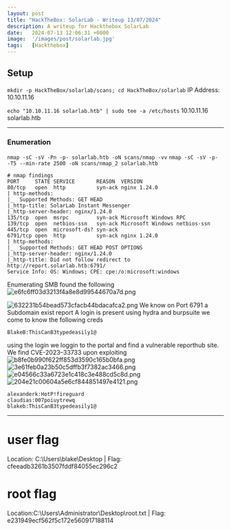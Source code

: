 ```yaml
---
layout: post
title: "HackTheBox: SolarLab - Writeup 13/07/2024"
description: A writeup for Hackthebox SolarLab
date:   2024-07-13 12:06:31 +0000
image:  '/images/post/solarlab.jpg'
tags:   [Hackthebox]
---
```

## Setup
`mkdir -p HackTheBox/solarlab/scans; cd HackTheBox/solarlab`
IP Address: 10.10.11.16


`echo "10.10.11.16 solarlab.htb" | sudo tee -a /etc/hosts`
10.10.11.16 solarlab.htb

***
### Enumeration 

`nmap -sC -sV -Pn -p- solarlab.htb -oN scans/nmap -vv`
`nmap -sC -sV -p- -T5 --min-rate 2500 -oN scans/nmap_2 solarlab.htb`
```
# nmap findings
PORT     STATE SERVICE       REASON  VERSION
80/tcp   open  http          syn-ack nginx 1.24.0
| http-methods: 
|_  Supported Methods: GET HEAD
|_http-title: SolarLab Instant Messenger
|_http-server-header: nginx/1.24.0
135/tcp  open  msrpc         syn-ack Microsoft Windows RPC
139/tcp  open  netbios-ssn   syn-ack Microsoft Windows netbios-ssn
445/tcp  open  microsoft-ds? syn-ack
6791/tcp open  http          syn-ack nginx 1.24.0
| http-methods: 
|_  Supported Methods: GET HEAD POST OPTIONS
|_http-server-header: nginx/1.24.0
|_http-title: Did not follow redirect to http://report.solarlab.htb:6791/
Service Info: OS: Windows; CPE: cpe:/o:microsoft:windows
```

Enumerating SMB found the following 
![e6fc6ff03d3213f4a8e8d99544670a7d.png]({{site.baseurl}}/images/post/e6fc6ff03d3213f4a8e8d99544670a7d.png)

![632231b54bead573cfacb44bdacafca2.png]({{site.baseurl}}/images/post/632231b54bead573cfacb44bdacafca2.png)
We know on Port 6791 a Subdomain exist report
A login is present using hydra and burpsuite we come to know the following creds

`BlakeB:ThisCanB3typedeasily1@`

using the login we loggin to the portal and find a vulnerable reporthub site. We find CVE-2023–33733 upon exploiting 
![b8fe0b990f622ff853d3590c165b0bfa.png]({{site.baseurl}}/images/post/b8fe0b990f622ff853d3590c165b0bfa.png)
![3e61feb0a23b50c5dffb3f7382ac3466.png]({{site.baseurl}}/images/post/3e61feb0a23b50c5dffb3f7382ac3466.png)
![e04566c33a6723e1c418c3e488cd5c8d.png]({{site.baseurl}}/images/post/e04566c33a6723e1c418c3e488cd5c8d.png)
![204e21c00604a5e6cf844851497e4121.png]({{site.baseurl}}/images/post/204e21c00604a5e6cf844851497e4121.png)
```
alexanderk:HotP!fireguard
claudias:007poiuytrewq
blakeb:ThisCanB3typedeasily1@

```
***

# user flag
Location: C:\Users\blake\Desktop  | Flag: cfeeadb3261b3507fddf84055ec296c2



# root flag
Location:C:\Users\Administrator\Desktop\root.txt  | Flag: e231949ecf562f5c172e560917188114

